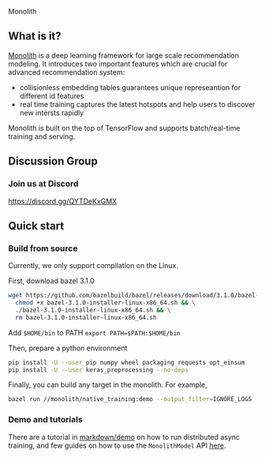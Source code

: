  Monolith

## What is it?

[Monolith](https://arxiv.org/abs/2209.07663) is a deep learning framework for large scale recommendation modeling. It introduces two important features which are crucial for advanced recommendation system: 
* collisionless embedding tables guarantees unique represeantion for different id features
* real time training captures the latest hotspots and help users to discover new intersts rapidly

Monolith is built on the top of TensorFlow and supports batch/real-time training and serving.


## Discussion Group

### Join us at Discord

https://discord.gg/QYTDeKxGMX

## Quick start

### Build from source

Currently, we only support compilation on the Linux.

First, download bazel 3.1.0
```bash
wget https://github.com/bazelbuild/bazel/releases/download/3.1.0/bazel-3.1.0-installer-linux-x86_64.sh && \
  chmod +x bazel-3.1.0-installer-linux-x86_64.sh && \
  ./bazel-3.1.0-installer-linux-x86_64.sh && \
  rm bazel-3.1.0-installer-linux-x86_64.sh
```
Add `$HOME/bin` to PATH `export PATH=$PATH:$HOME/bin`

Then, prepare a python environment
```bash
pip install -U --user pip numpy wheel packaging requests opt_einsum
pip install -U --user keras_preprocessing --no-deps
```

Finally, you can build any target in the monolith.
For example,
```bash
bazel run //monolith/native_training:demo --output_filter=IGNORE_LOGS
```

### Demo and tutorials

There are a tutorial in [markdown/demo](markdown/demo) on how to run distributed async training, and few guides on how to use the `MonolithModel` API [here](markdown).  